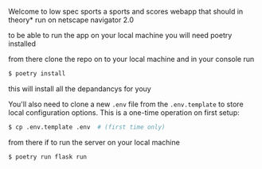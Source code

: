 Welcome to low spec sports 
a sports and scores webapp that should in theory* run on netscape navigator 2.0 

to be able to run the app on your local machine you will need poetry installed 

from there clone the repo on to your local machine and in your console run 
```bash
$ poetry install
```
this will  install all the depandancys for youy

You'll also need to clone a new `.env` file from the `.env.template` to store local configuration options. This is a one-time operation on first setup:

```bash
$ cp .env.template .env  # (first time only)
```
from there if to run the server on your local machine 
```bash
$ poetry run flask run
```